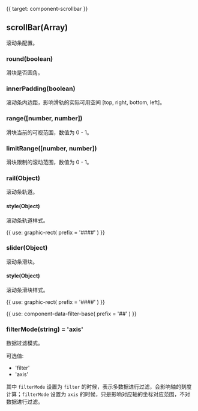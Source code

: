 {{ target: component-scrollbar }}

## scrollBar(Array)

滚动条配置。

### round(boolean)

滑块是否圆角。

### innerPadding(boolean)

滚动条内边距，影响滑轨的实际可用空间 [top, right, bottom, left]。

### range([number, number])

滑块当前的可视范围，数值为 0 - 1。

### limitRange([number, number])

滑块限制的滚动范围，数值为 0 - 1。

### rail(Object)

滚动条轨道。

#### style(Object)

滚动条轨道样式。

{{ use: graphic-rect(
  prefix = '####'
) }}

### slider(Object)

滚动条滑块。

#### style(Object)

滚动条滑块样式。

{{ use: graphic-rect(
  prefix = '####'
) }}

{{ use: component-data-filter-base(
  prefix = '##'
) }}

### filterMode(string) = 'axis'

数据过滤模式。

可选值:

- 'filter'
- 'axis'

其中 `filterMode` 设置为 `filter` 的时候，表示多数据进行过滤，会影响轴的刻度计算；`filterMode` 设置为 `axis` 的时候，只是影响对应轴的坐标对应范围，不对数据进行过滤。